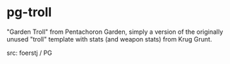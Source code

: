 # pg-troll

"Garden Troll" from Pentachoron Garden, simply a version of the originally unused "troll" template with stats (and weapon stats) from Krug Grunt.

src: foerstj / PG

